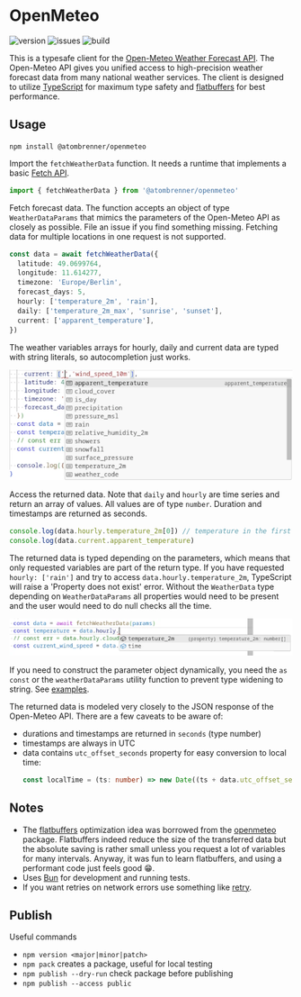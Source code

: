 # OpenMeteo

![version](https://img.shields.io/npm/v/@atombrenner/openmeteo)
![issues](https://img.shields.io/github/issues/atombrenner/openmeteo)
![build](https://github.com/atombrenner/openmeteo/actions/workflows/release.yml/badge.svg)

This is a typesafe client for the [Open-Meteo Weather Forecast API](https://open-meteo.com/en/docs).
The Open-Meteo API gives you unified access to high-precision weather forecast data from
many national weather services.
The client is designed to utilize [TypeScript](https://www.typescriptlang.org/) for maximum type safety and [flatbuffers](https://flatbuffers.dev/index.html#flatbuffers_overview)
for best performance.

## Usage

```
npm install @atombrenner/openmeteo
```

Import the `fetchWeatherData` function. It needs a runtime that implements a basic [Fetch API](https://developer.mozilla.org/en-US/docs/Web/API/Fetch_API).

```typescript
import { fetchWeatherData } from '@atombrenner/openmeteo'
```

Fetch forecast data. The function accepts an object of type `WeatherDataParams` that mimics
the parameters of the Open-Meteo API as closely as possible. File an issue if you find
something missing. Fetching data for multiple locations in one request is not supported.

```typescript
const data = await fetchWeatherData({
  latitude: 49.0699764,
  longitude: 11.614277,
  timezone: 'Europe/Berlin',
  forecast_days: 5,
  hourly: ['temperature_2m', 'rain'],
  daily: ['temperature_2m_max', 'sunrise', 'sunset'],
  current: ['apparent_temperature'],
})
```

The weather variables arrays for hourly, daily and current data are typed with string literals,
so autocompletion just works.

![parameter autocomplete](doc/request_autocomplete.webp)

Access the returned data. Note that `daily` and `hourly` are time series and return an array of
values. All values are of type `number`. Duration and timestamps are returned as seconds.

```typescript
console.log(data.hourly.temperature_2m[0]) // temperature in the first hour
console.log(data.current.apparent_temperature)
```

The returned data is typed depending on the parameters, which means that only requested
variables are part of the return type.
If you have requested `hourly: ['rain']` and try to access `data.hourly.temperature_2m`,
TypeScript will raise a 'Property does not exist' error.
Without the `WeatherData` type depending on `WeatherDataParams` all properties
would need to be present and the user would need to do null checks all the time.

![response autocomplete](doc/response_autocomplete.webp)

If you need to construct the parameter object dynamically,
you need the `as const` or the `weatherDataParams` utility function to prevent
type widening to string. See [examples](example.ts).

The returned data is modeled very closely to the JSON response of the Open-Meteo API.
There are a few caveats to be aware of:

- durations and timestamps are returned in `seconds` (type number)
- timestamps are always in UTC
- data contains `utc_offset_seconds` property for easy conversion to local time:
  ```typescript
  const localTime = (ts: number) => new Date((ts + data.utc_offset_seconds) * 1000)
  ```

## Notes

- The [flatbuffers](https://flatbuffers.dev/index.html#flatbuffers_overview) optimization idea was
  borrowed from the [openmeteo](https://www.npmjs.com/package/openmeteo) package.
  Flatbuffers indeed reduce the size of the transferred data but the absolute saving is rather small
  unless you request a lot of variables for many intervals. Anyway, it was fun to learn flatbuffers,
  and using a performant code just feels good 😁.
- Uses [Bun](https://bun.sh/) for development and running tests.
- If you want retries on network errors use something like [retry](https://www.npmjs.com/package/retry).

## Publish

Useful commands

- `npm version <major|minor|patch>`
- `npm pack` creates a package, useful for local testing
- `npm publish --dry-run` check package before publishing
- `npm publish --access public`
